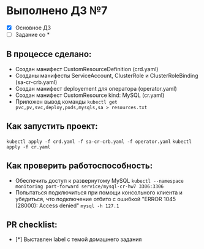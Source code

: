 # Выполнено ДЗ №7

 - [x] Основное ДЗ
 - [ ] Задание со *

## В процессе сделано:
 - Создан манифест CustomResourceDefinition (crd.yaml)
 - Созданы манифесты ServiceAccount, ClusterRole и ClusterRoleBinding (sa-cr-crb.yaml)
 - Создан манифест deployement для оператора (operator.yaml)
 - Создан манифест CustomResource kind: MySQL (cr.yaml)
 - Приложен вывод команды `kubectl get pvc,pv,svc,deploy,pods,mysqls,sa > resources.txt`

## Как запустить проект:
  `kubectl apply -f crd.yaml -f sa-cr-crb.yaml -f operator.yaml`
  `kubectl apply -f cr.yaml`

## Как проверить работоспособность:
 - Обеспечить доступ к развернутому MySQL
   `kubectl --namespace monitoring port-forward service/mysql-cr-hw7 3306:3306`
 - Попытаться подключиться при помощи консольного клиента и убедиться, что подключение отбито с ошибкой "ERROR 1045 (28000): Access denied"
   `mysql -h 127.1`

## PR checklist:
 - [*] Выставлен label с темой домашнего задания

